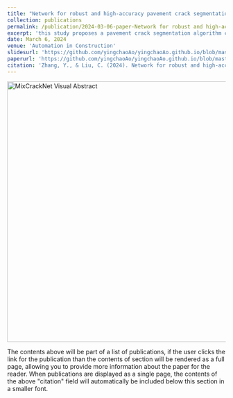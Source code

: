 ```yaml
---
title: "Network for robust and high-accuracy pavement crack segmentation"
collection: publications
permalink: /publication/2024-03-06-paper-Network for robust and high-accuracy pavement crack segmentation
excerpt: 'this study proposes a pavement crack segmentation algorithm called MixCrackNet. MixCrackNet leverages deformable convolution, weighted loss functions, an efficient multi-scale attention module, and the Mix Structure to identify pavement cracks. Three datasets were used to train and validate the effectiveness of MixCrackNet. By comparing with classical semantic segmentation networks, the results demonstrate that MixCrackNet outperforms all the other models in crack segmentation. Furthermore, MixCrackNet not only exhibits exceptional performance across all three datasets, but also achieves decent results in untrained dataset. These results indicate that MixCrackNet is not only highly accurate but also robust, thereby promoting the application of semantic crack segmentation technology in pavement condition detection.'
date: March 6, 2024
venue: 'Automation in Construction'
slidesurl: 'https://github.com/yingchaoAo/yingchaoAo.github.io/blob/master/files/AIC2024-1-slides.pdf'
paperurl: 'https://github.com/yingchaoAo/yingchaoAo.github.io/blob/master/files/AIC2024-1.pdf'
citation: 'Zhang, Y., & Liu, C. (2024). Network for robust and high-accuracy pavement crack segmentation. Automation in Construction, 162, 105375.'
---
```


<img src="https://github.com/yingchaoAo/yingchaoAo.github.io/blob/master/files/AIC2024-1.png" alt="MixCrackNet Visual Abstract" width="600"/>

The contents above will be part of a list of publications, if the user clicks the link for the publication than the contents of section will be rendered as a full page, allowing you to provide more information about the paper for the reader. When publications are displayed as a single page, the contents of the above "citation" field will automatically be included below this section in a smaller font.
